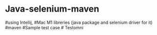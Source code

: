 # Java-selenium-maven

#using Intellij,
#Mac M1 libreries (java package and selenium driver for it)
#maven
#Sample test case
#   T e s t o m n i  
 